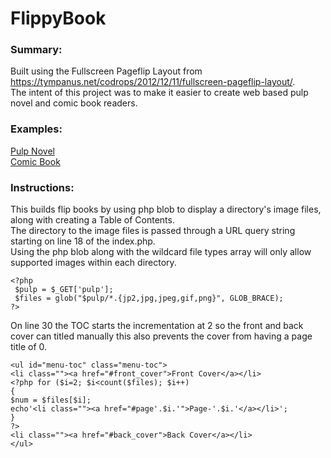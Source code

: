 # FlippyBook  
### Summary:  
Built using the Fullscreen Pageflip Layout from https://tympanus.net/codrops/2012/12/11/fullscreen-pageflip-layout/.  
The intent of this project was to make it easier to create web based pulp novel and comic book readers.    
### Examples:
[Pulp Novel](http://www.wpwebos.com/pulps/?pulp=fbi_detective_stories_v01_n03_1949_06)  
[Comic Book](http://www.wpwebos.com/pulps/?pulp=the_spirit_1946_01_06)
### Instructions:
This builds flip books by using php blob to display a directory's image files, along with creating a Table of Contents.  
The directory to the image files is passed through a URL query string starting on line 18 of the index.php.  
Using the php blob along with the wildcard file types array will only allow supported images within each directory.
   
``<?php``  
`` $pulp = $_GET['pulp'];``  
`` $files = glob("$pulp/*.{jp2,jpg,jpeg,gif,png}", GLOB_BRACE);``  
``?> ``  

On line 30 the TOC starts the incrementation at 2 so the front and back cover can titled manually this also prevents the cover from having a page title of 0.  

``<ul id="menu-toc" class="menu-toc">``  
``<li class=""><a href="#front_cover">Front Cover</a></li>``  
``<?php for ($i=2; $i<count($files); $i++)``  
``{``  
``$num = $files[$i];``  
``echo'<li class=""><a href="#page'.$i.'">Page-'.$i.'</a></li>';``  
``}``  
``?>``  
``<li class=""><a href="#back_cover">Back Cover</a></li>``  
``</ul>``
